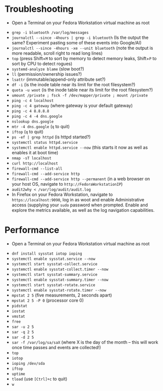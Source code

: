# Troubleshooting
   * Open a Terminal on your Fedora Workstation virtual machine as root
   - `grep -i bluetooth /var/log/messages` 
   - `journalctl --since -4hours | grep -i bluetooth` (Is the output the same? Experiment pasting some of these events into Google/AI)
   - `journalctl --since -4hours -xe --unit bluetooth` (note the output is more readable, scroll right to read long lines)
   - `top` (press Shift+`M` to sort by memory to detect memory leaks, Shift+`P` to sort by CPU to detect rogues)
   - `systemd-analyze blame` (slow boot?)
   - `ll` (permission/ownership issues?)
   - `lsattr` (immutable/append-only attribute set?)
   - `df -i` (is the inode table near its limit for the root filesystem?)
   - `quota -u woot` (is the inode table near its limit for the root filesystem?)
   - `umount /private ; fsck -f /dev/mapper/private ; mount /private`
   - `ping -c 4 localhost`
   - `ping -c 4 gateway` (where gateway is your default gateway)
   - `ping -c 4 8.8.8.8`
   - `ping -c 4 -4 dns.google`
   - `nslookup dns.google`
   - `mtr -4 dns.google` (`q` to quit)
   - `iftop` (`q` to quit)
   - `ps -ef | grep httpd` (is httpd started?)
   - `systemctl status httpd.service` 
   - `systemctl enable httpd.service --now` (this starts it now as well as enables it at boot time)
   - `nmap -sT localhost` 
   - `curl http://localhost`
   - `firewall-cmd --list-all`
   - `firewall-cmd --add-service http`
   - `firewall-cmd --add-service http --permanent` (in a web browser on your host OS, navigate to `http://FedoraWorkstationIP`)
   - `audit2why < /var/log/audit/audit.log`
   - In Firefox on your Fedora Workstation, navigate to `https://localhost:9090`, log in as woot and enable Administrative access (supplying your `sudo` password when prompted. Enable and explore the metrics available, as well as the log navigation capabilities.

# Performance
   * Open a Terminal on your Fedora Workstation virtual machine as root
   - `dnf install sysstat iotop ioping`
   - `systemctl enable sysstat.service --now` 
   - `systemctl start sysstat-collect.service`
   - `systemctl enable sysstat-collect.timer --now`
   - `systemctl start sysstat-summary.service`
   - `systemctl enable sysstat-summary.timer --now`
   - `systemctl start sysstat-rotate.service`
   - `systemctl enable sysstat-rotate.timer --now`
   - `mpstat 2 5` (five measurements, 2 seconds apart)
   - `mpstat 2 5 -P 0` (processor core 0)
   - `pidstat`
   - `iostat`
   - `vmstat`
   - `free`
   - `sar -u 2 5`
   - `sar -q 2 5`
   - `sar -d 2 5`
   - `sar -f /var/log/sa/saX` (where X is the day of the month – this will work once time passes and events are collected!)
   - `top`
   - `iotop`
   - `ioping /dev/sda`
   - `iftop`
   - `uptime`
   - `tload` (use `[Ctrl]+c` to quit)
   - `w` 
